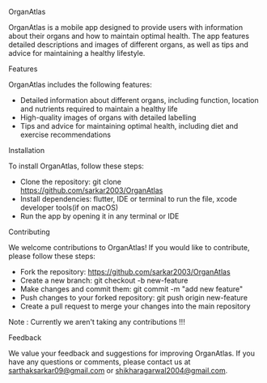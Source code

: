 OrganAtlas

OrganAtlas is a mobile app designed to provide users with information about their organs and how to maintain optimal health. The app features detailed descriptions and images of different organs, as well as tips and advice for maintaining a healthy lifestyle.

Features

OrganAtlas includes the following features:

- Detailed information about different organs, including function, location and nutrients required to maintain a healthy life
- High-quality images of organs with detailed labelling
- Tips and advice for maintaining optimal health, including diet and exercise recommendations

Installation

To install OrganAtlas, follow these steps:

- Clone the repository: git clone https://github.com/sarkar2003/OrganAtlas
- Install dependencies: flutter, IDE or terminal to run the file, xcode developer tools(if on macOS)
- Run the app by opening it in any terminal or IDE

Contributing

We welcome contributions to OrganAtlas! If you would like to contribute, please follow these steps:

- Fork the repository: https://github.com/sarkar2003/OrganAtlas
- Create a new branch: git checkout -b new-feature
- Make changes and commit them: git commit -m "add new feature"
- Push changes to your forked repository: git push origin new-feature
- Create a pull request to merge your changes into the main repository

Note : Currently we aren't taking any contributions !!!

Feedback

We value your feedback and suggestions for improving OrganAtlas. If you have any questions or comments, please contact us at sarthaksarkar09@gmail.com or shikharagarwal2004@gmail.com.
